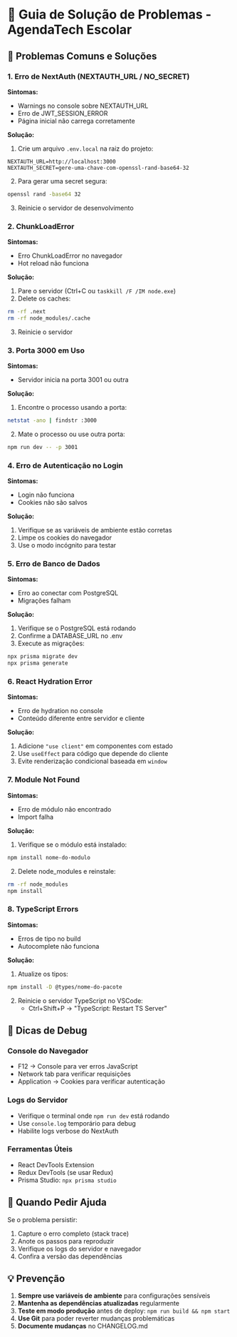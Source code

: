 # 🔧 Guia de Solução de Problemas - AgendaTech Escolar

## 🐛 Problemas Comuns e Soluções

### 1. Erro de NextAuth (NEXTAUTH_URL / NO_SECRET)

**Sintomas:**

- Warnings no console sobre NEXTAUTH_URL
- Erro de JWT_SESSION_ERROR
- Página inicial não carrega corretamente

**Solução:**

1. Crie um arquivo `.env.local` na raiz do projeto:

```env
NEXTAUTH_URL=http://localhost:3000
NEXTAUTH_SECRET=gere-uma-chave-com-openssl-rand-base64-32
```

2. Para gerar uma secret segura:

```bash
openssl rand -base64 32
```

3. Reinicie o servidor de desenvolvimento

### 2. ChunkLoadError

**Sintomas:**

- Erro ChunkLoadError no navegador
- Hot reload não funciona

**Solução:**

1. Pare o servidor (Ctrl+C ou `taskkill /F /IM node.exe`)
2. Delete os caches:

```bash
rm -rf .next
rm -rf node_modules/.cache
```

3. Reinicie o servidor

### 3. Porta 3000 em Uso

**Sintomas:**

- Servidor inicia na porta 3001 ou outra

**Solução:**

1. Encontre o processo usando a porta:

```bash
netstat -ano | findstr :3000
```

2. Mate o processo ou use outra porta:

```bash
npm run dev -- -p 3001
```

### 4. Erro de Autenticação no Login

**Sintomas:**

- Login não funciona
- Cookies não são salvos

**Solução:**

1. Verifique se as variáveis de ambiente estão corretas
2. Limpe os cookies do navegador
3. Use o modo incógnito para testar

### 5. Erro de Banco de Dados

**Sintomas:**

- Erro ao conectar com PostgreSQL
- Migrações falham

**Solução:**

1. Verifique se o PostgreSQL está rodando
2. Confirme a DATABASE_URL no .env
3. Execute as migrações:

```bash
npx prisma migrate dev
npx prisma generate
```

### 6. React Hydration Error

**Sintomas:**

- Erro de hydration no console
- Conteúdo diferente entre servidor e cliente

**Solução:**

1. Adicione `"use client"` em componentes com estado
2. Use `useEffect` para código que depende do cliente
3. Evite renderização condicional baseada em `window`

### 7. Module Not Found

**Sintomas:**

- Erro de módulo não encontrado
- Import falha

**Solução:**

1. Verifique se o módulo está instalado:

```bash
npm install nome-do-modulo
```

2. Delete node_modules e reinstale:

```bash
rm -rf node_modules
npm install
```

### 8. TypeScript Errors

**Sintomas:**

- Erros de tipo no build
- Autocomplete não funciona

**Solução:**

1. Atualize os tipos:

```bash
npm install -D @types/nome-do-pacote
```

2. Reinicie o servidor TypeScript no VSCode:
   - Ctrl+Shift+P → "TypeScript: Restart TS Server"

## 📝 Dicas de Debug

### Console do Navegador

- F12 → Console para ver erros JavaScript
- Network tab para verificar requisições
- Application → Cookies para verificar autenticação

### Logs do Servidor

- Verifique o terminal onde `npm run dev` está rodando
- Use `console.log` temporário para debug
- Habilite logs verbose do NextAuth

### Ferramentas Úteis

- React DevTools Extension
- Redux DevTools (se usar Redux)
- Prisma Studio: `npx prisma studio`

## 🚨 Quando Pedir Ajuda

Se o problema persistir:

1. Capture o erro completo (stack trace)
2. Anote os passos para reproduzir
3. Verifique os logs do servidor e navegador
4. Confira a versão das dependências

## 💡 Prevenção

1. **Sempre use variáveis de ambiente** para configurações sensíveis
2. **Mantenha as dependências atualizadas** regularmente
3. **Teste em modo produção** antes de deploy: `npm run build && npm start`
4. **Use Git** para poder reverter mudanças problemáticas
5. **Documente mudanças** no CHANGELOG.md
